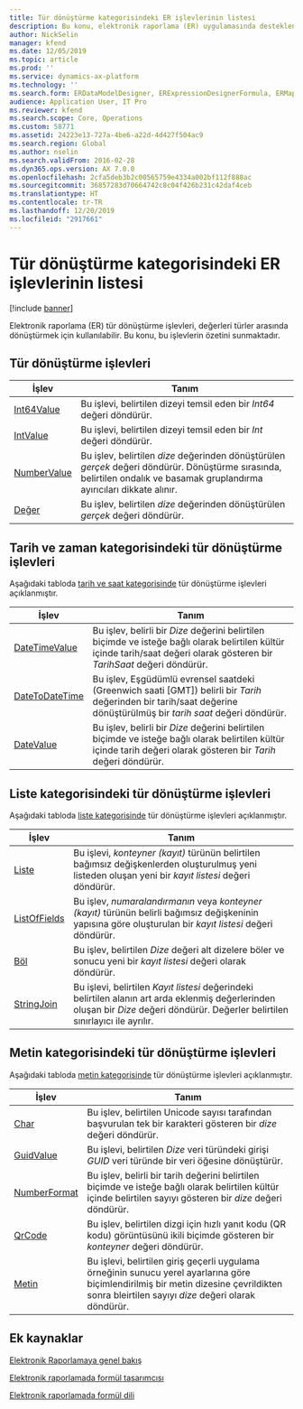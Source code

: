 ```yaml
---
title: Tür dönüştürme kategorisindeki ER işlevlerinin listesi
description: Bu konu, elektronik raporlama (ER) uygulamasında desteklenen dönüştürme işlevleri hakkında bilgi sağlar.
author: NickSelin
manager: kfend
ms.date: 12/05/2019
ms.topic: article
ms.prod: ''
ms.service: dynamics-ax-platform
ms.technology: ''
ms.search.form: ERDataModelDesigner, ERExpressionDesignerFormula, ERMappedFormatDesigner, ERModelMappingDesigner
audience: Application User, IT Pro
ms.reviewer: kfend
ms.search.scope: Core, Operations
ms.custom: 58771
ms.assetid: 24223e13-727a-4be6-a22d-4d427f504ac9
ms.search.region: Global
ms.author: nselin
ms.search.validFrom: 2016-02-28
ms.dyn365.ops.version: AX 7.0.0
ms.openlocfilehash: 2cfa5deb3b2c00565759e4334a002bf112f888ac
ms.sourcegitcommit: 36857283d70664742c8c04f426b231c42daf4ceb
ms.translationtype: HT
ms.contentlocale: tr-TR
ms.lasthandoff: 12/20/2019
ms.locfileid: "2917661"
---
```

# <a name="list-of-er-functions-in-the-type-conversion-category"></a>Tür dönüştürme kategorisindeki ER işlevlerinin listesi

[!include [banner](../includes/banner.md)]

Elektronik raporlama (ER) tür dönüştürme işlevleri, değerleri türler arasında dönüştürmek için kullanılabilir. Bu konu, bu işlevlerin özetini sunmaktadır.

## <a name="type-conversion-functions"></a>Tür dönüştürme işlevleri

| İşlev | Tanım |
|----------|-------------|
| [Int64Value](er-functions-conversion-int64value.md)   | Bu işlevi, belirtilen dizeyi temsil eden bir *Int64* değeri döndürür. |
| [IntValue](er-functions-conversion-intvalue.md)       | Bu işlevi, belirtilen dizeyi temsil eden bir *Int* değeri döndürür. |
| [NumberValue](er-functions-conversion-numbervalue.md) | Bu işlev, belirtilen *dize* değerinden dönüştürülen *gerçek* değeri döndürür. Dönüştürme sırasında, belirtilen ondalık ve basamak gruplandırma ayırıcıları dikkate alınır. |
| [Değer](er-functions-conversion-value.md)             | Bu işlev, belirtilen *dize* değerinden dönüştürülen *gerçek* değeri döndürür. |

## <a name="type-conversion-functions-in-the-date-and-time-category"></a>Tarih ve zaman kategorisindeki tür dönüştürme işlevleri

Aşağıdaki tabloda [tarih ve saat kategorisinde](er-functions-category-datetime.md) tür dönüştürme işlevleri açıklanmıştır.

| İşlev | Tanım |
|----------|-------------|
| [DateTimeValue](er-functions-datetime-datetimevalue.md)   | Bu işlev, belirli bir *Dize* değerini belirtilen biçimde ve isteğe bağlı olarak belirtilen kültür içinde tarih/saat değeri olarak gösteren bir *TarihSaat* değeri döndürür. |
| [DateToDateTime](er-functions-datetime-datetodatetime.md) | Bu işlev, Eşgüdümlü evrensel saatdeki (Greenwich saati \[GMT\]) belirli bir *Tarih* değerinden bir tarih/saat değerine dönüştürülmüş bir *tarih saat* değeri döndürür. |
| [DateValue](er-functions-datetime-datevalue.md)           | Bu işlev, belirli bir *Dize* değerini belirtilen biçimde ve isteğe bağlı olarak belirtilen kültür içinde tarih değeri olarak gösteren bir *Tarih* değeri döndürür. |

## <a name="type-conversion-functions-in-the-list-category"></a>Liste kategorisindeki tür dönüştürme işlevleri

Aşağıdaki tabloda [liste kategorisinde](er-functions-category-list.md) tür dönüştürme işlevleri açıklanmıştır.

| İşlev | Tanım |
|----------|-------------|
| [Liste](er-functions-list-list.md)                 | Bu işlevi, *konteyner (kayıt)* türünün belirtilen bağımsız değişkenlerden oluşturulmuş yeni listeden oluşan yeni bir *kayıt listesi* değeri döndürür. |
| [ListOfFields](er-functions-list-listoffields.md) | Bu işlev, *numaralandırmanın* veya *konteyner (kayıt)* türünün belirli bağımsız değişkeninin yapısına göre oluşturulan bir *kayıt listesi* değeri döndürür. |
| [Böl](er-functions-list-split.md)               | Bu işlev, belirtilen *Dize* değeri alt dizelere böler ve sonucu yeni bir *kayıt listesi* değeri olarak döndürür. |
| [StringJoin](er-functions-list-stringjoin.md)     | Bu işlevi, belirtilen *Kayıt listesi* değerindeki belirtilen alanın art arda eklenmiş değerlerinden oluşan bir *Dize* değeri döndürür. Değerler belirtilen sınırlayıcı ile ayrılır. |

## <a name="type-conversion-functions-in-the-text-category"></a>Metin kategorisindeki tür dönüştürme işlevleri

Aşağıdaki tabloda [metin kategorisinde](er-functions-category-text.md) tür dönüştürme işlevleri açıklanmıştır.

| İşlev | Tanım |
|----------|-------------|
| [Char](er-functions-text-char.md)                 | Bu işlev, belirtilen Unicode sayısı tarafından başvurulan tek bir karakteri gösteren bir *dize* değeri döndürür. |
| [GuidValue](er-functions-text-guidvalue.md)       | Bu işlevi, belirtilen *Dize* veri türündeki girişi *GUID* veri türünde bir veri öğesine dönüştürür. |
| [NumberFormat](er-functions-text-numberformat.md) | Bu işlev, belirli bir tarih değerini belirtilen biçimde ve isteğe bağlı olarak belirtilen kültür içinde belirtilen sayıyı gösteren bir *dize* değeri döndürür. |
| [QrCode](er-functions-text-qrcode.md)             | Bu işlev, belirtilen dizgi için hızlı yanıt kodu (QR kodu) görüntüsünü ikili biçimde gösteren bir *konteyner* değeri döndürür. |
| [Metin](er-functions-text-text.md)                 | Bu işlevi, belirtilen giriş geçerli uygulama örneğinin sunucu yerel ayarlarına göre biçimlendirilmiş bir metin dizesine çevrildikten sonra bleirtilen sayıyı *dize* değeri olarak döndürür. |

## <a name="additional-resources"></a>Ek kaynaklar

[Elektronik Raporlamaya genel bakış](general-electronic-reporting.md)

[Elektronik raporlamada formül tasarımcısı](general-electronic-reporting-formula-designer.md)

[Elektronik raporlamada formül dili](er-formula-language.md)
